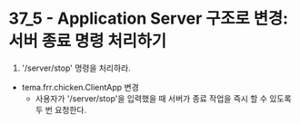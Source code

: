 # 37_5 - Application Server 구조로 변경: 서버 종료 명령 처리하기

1) '/server/stop' 명령을 처리하라.

- tema.frr.chicken.ClientApp 변경
  - 사용자가 '/server/stop'을 입력했을 때 서버가 종료 작업을 즉시 할 수 있도록 두 번 요청한다.

